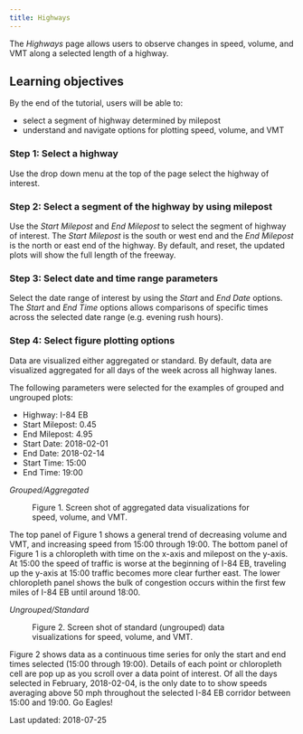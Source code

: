 ```yaml
---
title: Highways
---
```

The _Highways_ page allows users to observe changes in speed, volume, and VMT along a selected length of a highway.

## Learning objectives
By the end of the tutorial, users will be able to:
* select a segment of highway determined by milepost
* understand and navigate options for plotting speed, volume, and VMT

### Step 1: Select a highway
Use the drop down menu at the top of the page select the highway of interest.

### Step 2: Select a segment of the highway by using milepost
Use the _Start Milepost_ and _End Milepost_ to select the segment of highway of interest. The _Start Milepost_ is the south or west end and the _End Milepost_ is the north or east end of the highway. By default, and reset, the updated plots will show the full length of the freeway.

### Step 3: Select date and time range parameters
Select the date range of interest by using the _Start_ and _End Date_ options. The _Start_ and _End Time_ options allows comparisons of specific times across the selected date range (e.g. evening rush hours).

### Step 4: Select figure plotting options
Data are visualized either aggregated or standard. By default, data are visualized aggregated for all days of the week across all highway lanes.

The following parameters were selected for the examples of grouped and ungrouped plots:
* Highway: I-84 EB
* Start Milepost: 0.45
* End Milepost: 4.95
* Start Date: 2018-02-01
* End Date: 2018-02-14
* Start Time: 15:00
* End Time: 19:00

_Grouped/Aggregated_
<figure class="align-left">
  <figcaption>Figure 1. Screen shot of aggregated data visualizations for speed, volume, and VMT.</figcaption>
  <img src="{{ site.url }}{{ site.baseurl }}/assets/images/highways_img1" alt="">
</figure>  

The top panel of Figure 1 shows a general trend of decreasing volume and VMT, and increasing speed from 15:00 through 19:00. The bottom panel of Figure 1 is a chloropleth with time on the x-axis and milepost on the y-axis. At 15:00 the speed of traffic is worse at the beginning of I-84 EB, traveling up the y-axis at 15:00 traffic becomes more clear further east. The lower chloropleth panel shows the bulk of congestion occurs within the first few miles of I-84 EB until around 18:00.

_Ungrouped/Standard_
<figure class="align-left">
  <figcaption>Figure 2. Screen shot of standard (ungrouped) data visualizations for speed, volume, and VMT.</figcaption>
  <img src="{{ site.url }}{{ site.baseurl }}/assets/images/highways_img2" alt="">
</figure>  

Figure 2 shows data as a continuous time series for only the start and end times selected (15:00 through 19:00). Details of each point or chloropleth cell are pop up as you scroll over a data point of interest. Of all the days selected in February, 2018-02-04, is the only date to to show speeds averaging above 50 mph throughout the selected I-84 EB corridor between 15:00 and 19:00. Go Eagles!  


Last updated: 2018-07-25
